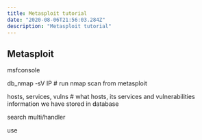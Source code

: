 ```yaml
---
title: Metasploit tutorial
date: "2020-08-06T21:56:03.284Z"
description: "Metasploit tutorial"
---
```


## Metasploit


msfconsole

db_nmap -sV IP # run nmap scan from metasploit

hosts, services, vulns # what hosts, its services and vulnerabilities  information we have stored in database


search multi/handler

use 
